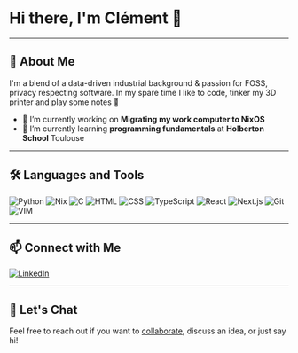 # Hi there, I'm Clément 👋

---

## 🚀 About Me

I'm a blend of a data-driven industrial background & passion for FOSS, privacy respecting software. In my spare time I like to code, tinker my 3D printer and play some notes 🎵

- 🔭 I’m currently working on **Migrating my work computer to NixOS**
- 🌱 I’m currently learning **programming fundamentals** at **Holberton School** Toulouse 

---

## 🛠️ Languages and Tools

![Python](https://img.shields.io/badge/Python-3776AB?style=for-the-badge&logo=python&logoColor=white)
![Nix](https://img.shields.io/badge/Nix-5277C3?style=for-the-badge&logo=NixOS&logoColor=white)
![C](https://img.shields.io/badge/C_language-A8B9CC?style=for-the-badge&logo=c&logoColor=black)
![HTML](https://img.shields.io/badge/HTML-E34F26?style=for-the-badge&logo=html5&logoColor=black)
![CSS](https://img.shields.io/badge/CSS-1572B6?style=for-the-badge&logo=css3&logoColor=black)
![TypeScript](https://img.shields.io/badge/TypeScript-3178C6?style=for-the-badge&logo=typescript&logoColor=white)
![React](https://img.shields.io/badge/React-20232A?style=for-the-badge&logo=react&logoColor=61DAFB)
![Next.js](https://img.shields.io/badge/Next.js-000000?style=for-the-badge&logo=nextdotjs&logoColor=white)
![Git](https://img.shields.io/badge/Git-F05032?style=for-the-badge&logo=git&logoColor=white)
![VIM](https://img.shields.io/badge/VIM-019733?style=for-the-badge&logo=vim&logoColor=white)

---

## 📫 Connect with Me

[![LinkedIn](https://img.shields.io/badge/LinkedIn-Connect-blue?style=for-the-badge&logo=linkedin)](https://www.linkedin.com/in/clement-callejon/)

---

## 💬 Let's Chat

Feel free to reach out if you want to [collaborate](mailto:clement.callejon@tutanota.com), discuss an idea, or just say hi!


